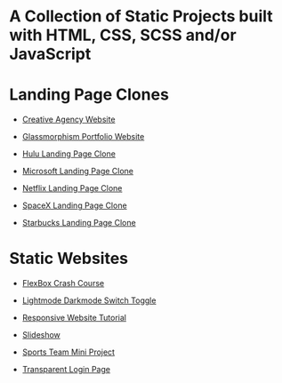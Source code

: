 # A Collection of Static Projects built with HTML, CSS, SCSS and/or JavaScript

# Landing Page Clones
* <a href="https://github.com/olivernjeru/landing-page-clones/tree/main/landing_pages/creativeagencywebsite">Creative Agency Website</a>

* <a href="https://github.com/olivernjeru/landing-page-clones/tree/main/landing_pages/glassmorphismportfoliowebsite">Glassmorphism Portfolio Website</a>

* <a href="https://github.com/olivernjeru/landing-page-clones/tree/main/landing_pages/hulu">Hulu Landing Page Clone</a>

* <a href="https://github.com/olivernjeru/landing-page-clones/tree/main/landing_pages/microsoft">Microsoft Landing Page Clone</a>

* <a href="https://github.com/olivernjeru/landing-page-clones/landing_pages/tree/main/netflix">Netflix Landing Page Clone</a>

* <a href="https://github.com/olivernjeru/landing-page-clones/landing_pages/tree/main/spacex">SpaceX Landing Page Clone</a>

* <a href="https://github.com/olivernjeru/landing-page-clones/landing_pages/tree/main/starbucks">Starbucks Landing Page Clone</a>


# Static Websites
* <a href="https://github.com/olivernjeru/landing-page-clones/tree/main/static_websites/flexboxcrashcourseproject">FlexBox Crash Course</a>

* <a href="https://github.com/olivernjeru/landing-page-clones/tree/main/static_websites/lightmode darkmode toggle">Lightmode Darkmode Switch Toggle</a>

* <a href="https://github.com/olivernjeru/landing-page-clones/tree/main/static_websites/responsive-website-tutorial-1">Responsive Website Tutorial</a>

* <a href="https://github.com/olivernjeru/landing-page-clones/tree/main/static_websites/slideshow">Slideshow</a>

* <a href="https://github.com/olivernjeru/landing-page-clones/tree/main/static_websites/Sports=Teams-Mini-Project">Sports Team Mini Project</a>

* <a href="https://github.com/olivernjeru/landing-page-clones/tree/main/static_websites/transparentloginpage">Transparent Login Page</a>